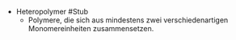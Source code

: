 - Heteropolymer #Stub
    - Polymere, die sich aus mindestens zwei verschiedenartigen Monomereinheiten zusammensetzen.
